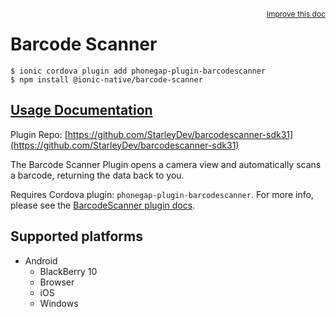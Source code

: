 <a style="float:right;font-size:12px;" href="http://github.com/ionic-team/ionic-native/edit/master/src/@ionic-native/plugins/barcode-scanner/index.ts#L80">
  Improve this doc
</a>

# Barcode Scanner

```
$ ionic cordova plugin add phonegap-plugin-barcodescanner
$ npm install @ionic-native/barcode-scanner
```

## [Usage Documentation](https://ionicframework.com/docs/native/barcode-scanner/)

Plugin Repo: [https://github.com/StarleyDev/barcodescanner-sdk31](https://github.com/StarleyDev/barcodescanner-sdk31)

The Barcode Scanner Plugin opens a camera view and automatically scans a barcode, returning the data back to you.

Requires Cordova plugin: `phonegap-plugin-barcodescanner`. For more info, please see the [BarcodeScanner plugin docs](https://github.com/StarleyDev/barcodescanner-sdk31).

## Supported platforms

- Android
  - BlackBerry 10
  - Browser
  - iOS
  - Windows
